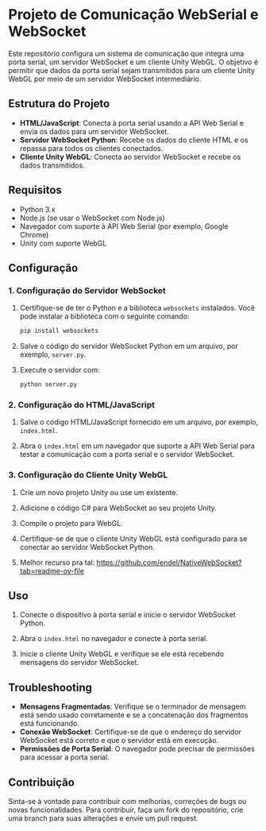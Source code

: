 # Projeto de Comunicação WebSerial e WebSocket

Este repositório configura um sistema de comunicação que integra uma porta serial, um servidor WebSocket e um cliente Unity WebGL. O objetivo é permitir que dados da porta serial sejam transmitidos para um cliente Unity WebGL por meio de um servidor WebSocket intermediário.

## Estrutura do Projeto

- **HTML/JavaScript**: Conecta à porta serial usando a API Web Serial e envia os dados para um servidor WebSocket.
- **Servidor WebSocket Python**: Recebe os dados do cliente HTML e os repassa para todos os clientes conectados.
- **Cliente Unity WebGL**: Conecta ao servidor WebSocket e recebe os dados transmitidos.

## Requisitos

- Python 3.x
- Node.js (se usar o WebSocket com Node.js)
- Navegador com suporte à API Web Serial (por exemplo, Google Chrome)
- Unity com suporte WebGL

## Configuração

### 1. Configuração do Servidor WebSocket

1. Certifique-se de ter o Python e a biblioteca `websockets` instalados. Você pode instalar a biblioteca com o seguinte comando:

    ```bash
    pip install websockets
    ```

2. Salve o código do servidor WebSocket Python em um arquivo, por exemplo, `server.py`.

3. Execute o servidor com:

    ```bash
    python server.py
    ```

### 2. Configuração do HTML/JavaScript

1. Salve o código HTML/JavaScript fornecido em um arquivo, por exemplo, `index.html`.

2. Abra o `index.html` em um navegador que suporte a API Web Serial para testar a comunicação com a porta serial e o servidor WebSocket.

### 3. Configuração do Cliente Unity WebGL

1. Crie um novo projeto Unity ou use um existente.

2. Adicione o código C# para WebSocket ao seu projeto Unity.

3. Compile o projeto para WebGL.

4. Certifique-se de que o cliente Unity WebGL está configurado para se conectar ao servidor WebSocket Python.
5. Melhor recurso pra tal: https://github.com/endel/NativeWebSocket?tab=readme-ov-file

## Uso

1. Conecte o dispositivo à porta serial e inicie o servidor WebSocket Python.

2. Abra o `index.html` no navegador e conecte à porta serial.

3. Inicie o cliente Unity WebGL e verifique se ele está recebendo mensagens do servidor WebSocket.

## Troubleshooting

- **Mensagens Fragmentadas**: Verifique se o terminador de mensagem está sendo usado corretamente e se a concatenação dos fragmentos está funcionando.
- **Conexão WebSocket**: Certifique-se de que o endereço do servidor WebSocket está correto e que o servidor está em execução.
- **Permissões de Porta Serial**: O navegador pode precisar de permissões para acessar a porta serial.

## Contribuição

Sinta-se à vontade para contribuir com melhorias, correções de bugs ou novas funcionalidades. Para contribuir, faça um fork do repositório, crie uma branch para suas alterações e envie um pull request.
